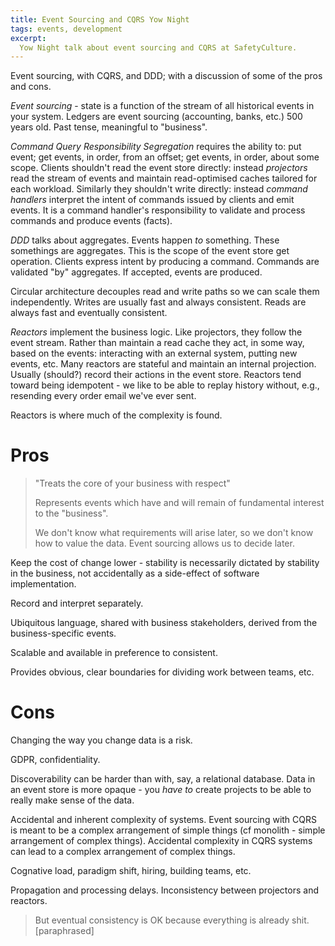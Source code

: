 ```yaml
---
title: Event Sourcing and CQRS Yow Night
tags: events, development
excerpt:
  Yow Night talk about event sourcing and CQRS at SafetyCulture.
---
```


Event sourcing, with CQRS, and DDD; with a discussion of some of the
pros and cons.

*Event sourcing* - state is a function of the stream of all historical events
in your system. Ledgers are event sourcing (accounting, banks, etc.) 500 years
old. Past tense, meaningful to "business".

*Command Query Responsibility Segregation* requires the ability to: put event;
get events, in order, from an offset; get events, in order, about some scope.
Clients shouldn't read the event store directly: instead *projectors* read the
stream of events and maintain read-optimised caches tailored for each workload.
Similarly they shouldn't write directly: instead *command handlers* interpret
the intent of commands issued by clients and emit events. It is a command
handler's responsibility to validate and process commands and produce events
(facts).

*DDD* talks about aggregates. Events happen *to* something. These somethings are
aggregates. This is the scope of the event store get operation. Clients express
intent by producing a command. Commands are validated "by" aggregates. If
accepted, events are produced.

Circular architecture decouples read and write paths so we can scale them
independently. Writes are usually fast and always consistent. Reads are always
fast and eventually consistent.

*Reactors* implement the business logic. Like projectors, they follow the event
stream. Rather than maintain a read cache they act, in some way, based on the
events: interacting with an external system, putting new events, etc. Many
reactors are stateful and maintain an internal projection. Usually (should?)
record their actions in the event store. Reactors tend toward being idempotent -
we like to be able to replay history without, e.g., resending every order email
we've ever sent.

Reactors is where much of the complexity is found.

# Pros

> "Treats the core of your business with respect"
>
> Represents events which have and will remain of fundamental interest to the
> "business".
>
> We don't know what requirements will arise later, so we don't know how to
> value the data. Event sourcing allows us to decide later.

Keep the cost of change lower - stability is necessarily dictated by stability
in the business, not accidentally as a side-effect of software implementation.

Record and interpret separately.

Ubiquitous language, shared with business stakeholders, derived from the
business-specific events.

Scalable and available in preference to consistent.

Provides obvious, clear boundaries for dividing work between teams, etc.

# Cons

Changing the way you change data is a risk.

GDPR, confidentiality.

Discoverability can be harder than with, say, a relational database. Data in an
event store is more opaque - you *have to* create projects to be able to really
make sense of the data.

Accidental and inherent complexity of systems. Event sourcing with CQRS is meant
to be a complex arrangement of simple things (cf monolith - simple arrangement
of complex things). Accidental complexity in CQRS systems can lead to a complex
arrangement of complex things.

Cognative load, paradigm shift, hiring, building teams, etc.

Propagation and processing delays. Inconsistency between projectors and
reactors.

> But eventual consistency is OK because everything is already shit.
> [paraphrased]
